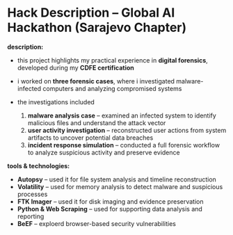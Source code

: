 # Hack Description – Global AI Hackathon (Sarajevo Chapter)

**description:**  
- this project highlights my practical experience in **digital forensics**, developed during my **CDFE certification**
- i worked on **three forensic cases**, where i investigated malware-infected computers and analyzing compromised systems


- the investigations included
  1. **malware analysis case** – examined an infected system to identify malicious files and understand the attack vector  
  2. **user activity investigation** – reconstructed user actions from system artifacts to uncover potential data breaches
  3. **incident response simulation** – conducted a full forensic workflow to analyze suspicious activity and preserve evidence

**tools & technologies:**  
- **Autopsy** – used it for file system analysis and timeline reconstruction
- **Volatility** – used for memory analysis to detect malware and suspicious processes  
- **FTK Imager** – used it for disk imaging and evidence preservation  
- **Python & Web Scraping** – used for supporting data analysis and reporting  
- **BeEF** – exploerd browser-based security vulnerabilities  
